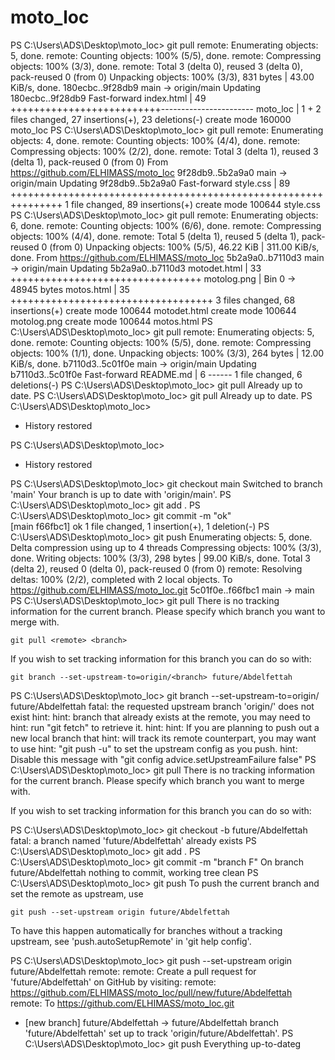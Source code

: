 # moto_loc
PS C:\Users\ADS\Desktop\moto_loc> git pull
remote: Enumerating objects: 5, done.
remote: Counting objects: 100% (5/5), done.
remote: Compressing objects: 100% (3/3), done.
remote: Total 3 (delta 0), reused 3 (delta 0), pack-reused 0 (from 0)
Unpacking objects: 100% (3/3), 831 bytes | 43.00 KiB/s, done.
   180ecbc..9f28db9  main       -> origin/main
Updating 180ecbc..9f28db9
Fast-forward
 index.html | 49 ++++++++++++++++++++++++++-----------------------
 moto_loc   |  1 +
 2 files changed, 27 insertions(+), 23 deletions(-)
 create mode 160000 moto_loc
PS C:\Users\ADS\Desktop\moto_loc> git pull
remote: Enumerating objects: 4, done.
remote: Counting objects: 100% (4/4), done.
remote: Compressing objects: 100% (2/2), done.
remote: Total 3 (delta 1), reused 3 (delta 1), pack-reused 0 (from 0)
From https://github.com/ELHIMASS/moto_loc
   9f28db9..5b2a9a0  main       -> origin/main
Updating 9f28db9..5b2a9a0
Fast-forward
 style.css | 89 +++++++++++++++++++++++++++++++++++++++++++++++++++++++++++++++
 1 file changed, 89 insertions(+)
 create mode 100644 style.css
PS C:\Users\ADS\Desktop\moto_loc> git pull
remote: Enumerating objects: 6, done.
remote: Counting objects: 100% (6/6), done.
remote: Compressing objects: 100% (4/4), done.
remote: Total 5 (delta 1), reused 5 (delta 1), pack-reused 0 (from 0)
Unpacking objects: 100% (5/5), 46.22 KiB | 311.00 KiB/s, done.
From https://github.com/ELHIMASS/moto_loc
   5b2a9a0..b7110d3  main       -> origin/main
Updating 5b2a9a0..b7110d3
 motodet.html |  33 +++++++++++++++++++++++++++++++++
 motolog.png  | Bin 0 -> 48945 bytes
 motos.html   |  35 +++++++++++++++++++++++++++++++++++
 3 files changed, 68 insertions(+)
 create mode 100644 motodet.html
 create mode 100644 motolog.png
 create mode 100644 motos.html
PS C:\Users\ADS\Desktop\moto_loc> git pull
remote: Enumerating objects: 5, done.
remote: Counting objects: 100% (5/5), done.
remote: Compressing objects: 100% (1/1), done.
Unpacking objects: 100% (3/3), 264 bytes | 12.00 KiB/s, done.
   b7110d3..5c01f0e  main       -> origin/main
Updating b7110d3..5c01f0e
Fast-forward
 README.md | 6 ------
 1 file changed, 6 deletions(-)
PS C:\Users\ADS\Desktop\moto_loc> git pull
Already up to date.
PS C:\Users\ADS\Desktop\moto_loc> git pull 
Already up to date.
PS C:\Users\ADS\Desktop\moto_loc> 
 *  History restored 

PS C:\Users\ADS\Desktop\moto_loc> 
 *  History restored 

PS C:\Users\ADS\Desktop\moto_loc> git checkout main
Switched to branch 'main'
Your branch is up to date with 'origin/main'.
PS C:\Users\ADS\Desktop\moto_loc> git add .
PS C:\Users\ADS\Desktop\moto_loc> git commit -m "ok"       
[main f66fbc1] ok
 1 file changed, 1 insertion(+), 1 deletion(-)
PS C:\Users\ADS\Desktop\moto_loc> git push
Enumerating objects: 5, done.
Delta compression using up to 4 threads
Compressing objects: 100% (3/3), done.
Writing objects: 100% (3/3), 298 bytes | 99.00 KiB/s, done.
Total 3 (delta 2), reused 0 (delta 0), pack-reused 0 (from 0)
remote: Resolving deltas: 100% (2/2), completed with 2 local objects.
To https://github.com/ELHIMASS/moto_loc.git
   5c01f0e..f66fbc1  main -> main
PS C:\Users\ADS\Desktop\moto_loc> git pull
There is no tracking information for the current branch.
Please specify which branch you want to merge with.

    git pull <remote> <branch>

If you wish to set tracking information for this branch you can do so with:

    git branch --set-upstream-to=origin/<branch> future/Abdelfettah

PS C:\Users\ADS\Desktop\moto_loc> git branch --set-upstream-to=origin/<branch> future/Abdelfettah
fatal: the requested upstream branch 'origin/<branch>' does not exist
hint:
hint: branch that already exists at the remote, you may need to
hint: run "git fetch" to retrieve it.
hint:
hint: If you are planning to push out a new local branch that
hint: will track its remote counterpart, you may want to use
hint: "git push -u" to set the upstream config as you push.
hint: Disable this message with "git config advice.setUpstreamFailure false"
PS C:\Users\ADS\Desktop\moto_loc> git pull
There is no tracking information for the current branch.
Please specify which branch you want to merge with.

If you wish to set tracking information for this branch you can do so with:


PS C:\Users\ADS\Desktop\moto_loc> git checkout -b future/Abdelfettah
fatal: a branch named 'future/Abdelfettah' already exists
PS C:\Users\ADS\Desktop\moto_loc> git add .
PS C:\Users\ADS\Desktop\moto_loc> git commit -m "branch F"
On branch future/Abdelfettah
nothing to commit, working tree clean
PS C:\Users\ADS\Desktop\moto_loc> git push
To push the current branch and set the remote as upstream, use

    git push --set-upstream origin future/Abdelfettah

To have this happen automatically for branches without a tracking
upstream, see 'push.autoSetupRemote' in 'git help config'.

PS C:\Users\ADS\Desktop\moto_loc> git push --set-upstream origin future/Abdelfettah
remote:
remote: Create a pull request for 'future/Abdelfettah' on GitHub by visiting:
remote:      https://github.com/ELHIMASS/moto_loc/pull/new/future/Abdelfettah
remote:
To https://github.com/ELHIMASS/moto_loc.git
 * [new branch]      future/Abdelfettah -> future/Abdelfettah
branch 'future/Abdelfettah' set up to track 'origin/future/Abdelfettah'.
PS C:\Users\ADS\Desktop\moto_loc> git push
Everything up-to-dateg